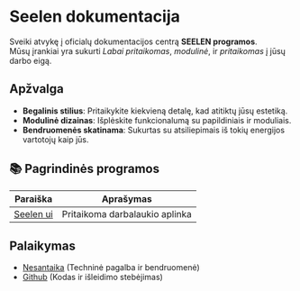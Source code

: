 # **Seelen dokumentacija**

Sveiki atvykę į oficialų dokumentacijos centrą **SEELEN programos**.\
Mūsų įrankiai yra sukurti *Labai pritaikomas*, *modulinė*, ir *pritaikomas*
į jūsų darbo eigą.

## Apžvalga

* **Begalinis stilius**: Pritaikykite kiekvieną detalę, kad atitiktų jūsų estetiką.
* **Modulinė dizainas**: Išplėskite funkcionalumą su papildiniais ir moduliais.
* **Bendruomenės skatinama**: Sukurtas su atsiliepimais iš tokių energijos vartotojų kaip jūs.

## **📚 Pagrindinės programos**

| Paraiška                     | Aprašymas                      |
| ---------------------------- | ------------------------------ |
| [Seelen ui](/apps/seelen-ui) | Pritaikoma darbalaukio aplinka |

## Palaikymas

* [Nesantaika](https://discord.gg/ABfASx5ZAJ) (Techninė pagalba ir bendruomenė)
* [Github](https://github.com/Seelen-Inc) (Kodas ir išleidimo stebėjimas)
